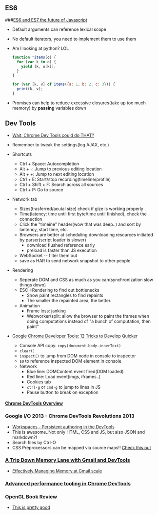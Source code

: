 ## ES6
###[ES6 and ES7 the future of Javascript](https://www.youtube.com/watch?v=6AytbSdWBKg)
* Default arguments can reference lexical scope
* No default iterators, you need to implement them to use them
* Am I looking at python? LOL

  ```javascript
  function *items(o) {
    for (var k in o) {
      yield [k, o[k]];
    }
  }

  for (var [k, v] of items({a: 1, b: 2, c: 3})) {
    print(k, v);
  }
  ```
* Promises can help to reduce excessive closures(take up too much memory) by **passing** variables down


## Dev Tools
* [Wait, Chrome Dev Tools could do THAT?](https://www.youtube.com/watch?v=BaneWEqNcpE)
* Remember to tweak the settings(log AJAX, etc.)
* Shortcuts
  * Ctrl + Space: Autocompletion
  * Alt + -: Jump to previous editing location
  * Alt + +: Jump to next editing location
  * Ctrl + E: Start/stop recording(timeline/profile)
  * Ctrl + Shift + F: Search across all sources
  * Ctrl + P: Go to source
* Network tab
  * Sizes(trasferred/acutal size) check if gize is working properly
  * Time(latency: time until first byte/time until finished), check the connection
  * Click the "timeine" header(wow that was deep..) and sort by lantency, start time, etc.
  * Browsers are better at scheduling downloading resources initiated by parser(script loader is slower)
    * download flushed reference early
    * preload is faster than JS execution
  * WebSocket -- filter them out
  * save as HAR to send network snapshot to other people
* Rendering
  * Seperate DOM and CSS as much as you can(synchronization slow things down)
  * ESC->Rendering to find out bottlenecks
    * Show paint rectangles to find repaints
    * The smaller the repainted area, the better.
  * Animation
    * Frame loss: janking
    * Webworker/split: allow the browser to paint the frames when doing computations instead of "a bunch of computation, then paint"

* [Google Chrome Developer Tools: 12 Tricks to Develop Quicker](https://www.youtube.com/watch?v=nOEw9iiopwI)
  * Console API copy: `copy(document.body.innerText)`
  * `clear()`
  * `inspect()` to jump from DOM node in console to inspector
  * `$0` to reference inspected DOM element in console
  * Network
    * Blue line: DOMContent event fired(DOM loaded)
    * Red line: Load event(imgs, iframes..)
    * Cookies tab
    * `ctrl-g` or `cmd-g` to jump to lines in JS
    * Pause button to break on exception

#### [Chrome DevTools Overview](https://developer.chrome.com/devtools)


### Google I/O 2013 - Chrome DevTools Revolutions 2013
  * [Workspaces - Persistent authoring in the DevTools](https://developer.chrome.com/devtools/docs/workspaces)
  * This is awesome..Not only HTML, CSS and JS, but also JSON and markdown?!
  * Search files by Ctrl-O
  * CSS Preprocessors can be mapped via source maps!! [Check this out](https://developer.chrome.com/devtools/docs/css-preprocessors)

### [A Trip Down Memory Lane with Gmail and DevTools](http://www.youtube.com/watch?v=x9Jlu_h_Lyw)
* [Effectively Managing Memory at Gmail scale](http://www.html5rocks.com/en/tutorials/memory/effectivemanagement/)

### [Advanced performance tooling in Chrome DevTools](http://www.youtube.com/watch?v=0xx_dkv9DEY)

### OpenGL Book Review
* [This is pretty good](http://gamedev.stackexchange.com/questions/1128/what-are-some-good-learning-resources-for-opengl/22405#22405)
